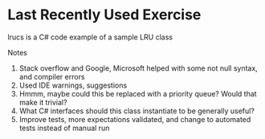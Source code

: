 # Last Recently Used Exercise #

lrucs is a C# code example of a sample LRU class

Notes

1. Stack overflow and Google, Microsoft helped with some not null syntax, and compiler errors
2. Used IDE warnings, suggestions
3. Hmmm, maybe could this be replaced with a priority queue?   Would that make it trivial?
4. What C# interfaces should this class instantiate to be generally useful?
5. Improve tests, more expectations validated, and change to automated tests instead of manual run
